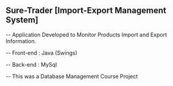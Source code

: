 ## Sure-Trader [Import-Export Management System]

-- Application Developed to Monitor Products Import and Export Information.

-- Front-end : Java (Swings)

-- Back-end : MySql

-- This was a Database Management Course Project
